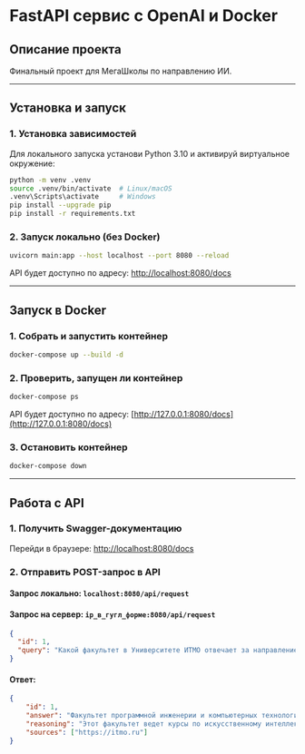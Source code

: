 # FastAPI сервис с OpenAI и Docker

## Описание проекта

Финальный проект для МегаШколы по направлению ИИ.

---

## Установка и запуск

### 1. Установка зависимостей

Для локального запуска установи Python 3.10 и активируй виртуальное окружение:

```sh
python -m venv .venv
source .venv/bin/activate  # Linux/macOS
.venv\Scripts\activate     # Windows
pip install --upgrade pip
pip install -r requirements.txt
```

### 2. Запуск локально (без Docker)

```sh
uvicorn main:app --host localhost --port 8080 --reload
```

API будет доступно по адресу: [http://localhost:8080/docs](http://localhost:8080/docs)

---

## Запуск в Docker

### 1. Собрать и запустить контейнер

```sh
docker-compose up --build -d
```

### 2. Проверить, запущен ли контейнер

```sh
docker-compose ps
```

API будет доступно по адресу: [http://127.0.0.1:8080/docs](http://127.0.0.1:8080/docs)

### 3. Остановить контейнер

```sh
docker-compose down
```

---

## Работа с API

### 1. Получить Swagger-документацию

Перейди в браузере: [http://localhost:8080/docs](http://localhost:8080/docs)

### 2. Отправить POST-запрос в API

#### **Запрос локально:** `localhost:8080/api/request`
#### **Запрос на сервер:** `ip_в_гугл_форме:8080/api/request`

```json
{
  "id": 1,
  "query": "Какой факультет в Университете ИТМО отвечает за направление AI?"
}
```

#### **Ответ:**

```json
{
    "id": 1,
    "answer": "Факультет программной инженерии и компьютерных технологий",
    "reasoning": "Этот факультет ведет курсы по искусственному интеллекту и машинному обучению. Ответ сгенерирован моделью GPT4o.",
    "sources": ["https://itmo.ru"]
}
```